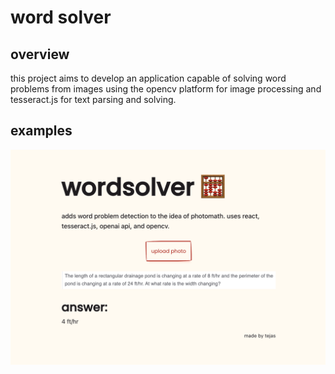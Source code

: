 # word solver

## overview
this project aims to develop an application capable of solving word problems from images using the opencv platform for image processing and tesseract.js for text parsing and solving.

## examples
<img width="787" alt="example-1" src="public/images/example-1.png">
